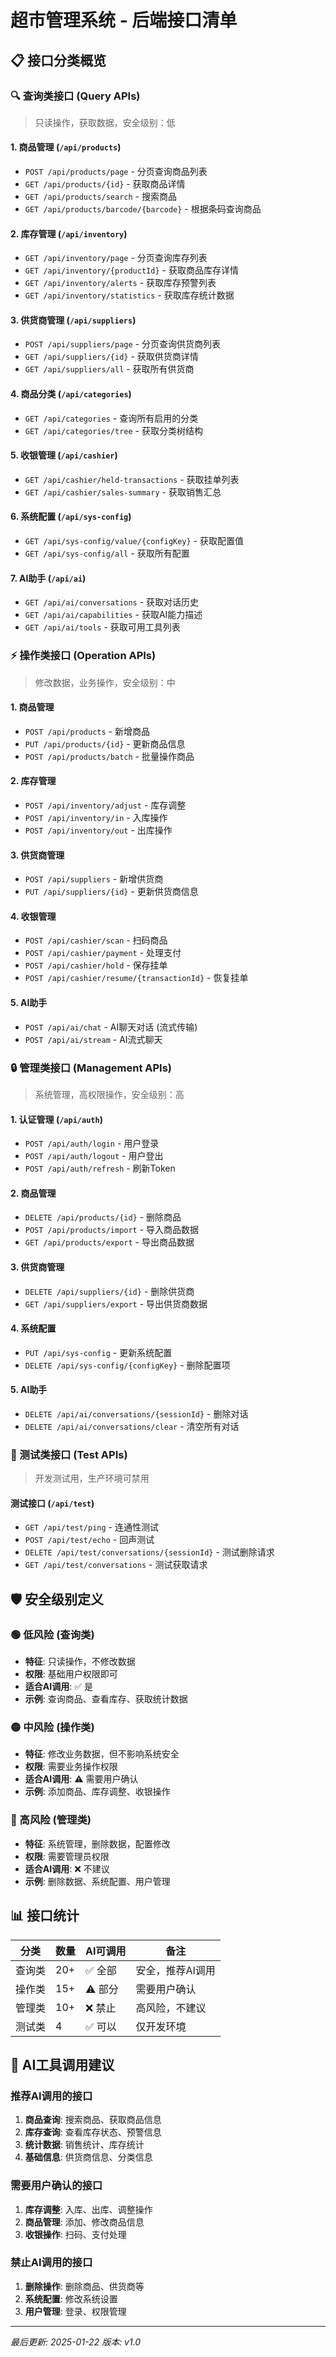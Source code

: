 # 超市管理系统 - 后端接口清单

## 📋 接口分类概览

### 🔍 查询类接口 (Query APIs)
> 只读操作，获取数据，安全级别：低

#### 1. 商品管理 (`/api/products`)
- `POST /api/products/page` - 分页查询商品列表
- `GET /api/products/{id}` - 获取商品详情
- `GET /api/products/search` - 搜索商品
- `GET /api/products/barcode/{barcode}` - 根据条码查询商品

#### 2. 库存管理 (`/api/inventory`)
- `GET /api/inventory/page` - 分页查询库存列表
- `GET /api/inventory/{productId}` - 获取商品库存详情
- `GET /api/inventory/alerts` - 获取库存预警列表
- `GET /api/inventory/statistics` - 获取库存统计数据

#### 3. 供货商管理 (`/api/suppliers`)
- `POST /api/suppliers/page` - 分页查询供货商列表
- `GET /api/suppliers/{id}` - 获取供货商详情
- `GET /api/suppliers/all` - 获取所有供货商

#### 4. 商品分类 (`/api/categories`)
- `GET /api/categories` - 查询所有启用的分类
- `GET /api/categories/tree` - 获取分类树结构

#### 5. 收银管理 (`/api/cashier`)
- `GET /api/cashier/held-transactions` - 获取挂单列表
- `GET /api/cashier/sales-summary` - 获取销售汇总

#### 6. 系统配置 (`/api/sys-config`)
- `GET /api/sys-config/value/{configKey}` - 获取配置值
- `GET /api/sys-config/all` - 获取所有配置

#### 7. AI助手 (`/api/ai`)
- `GET /api/ai/conversations` - 获取对话历史
- `GET /api/ai/capabilities` - 获取AI能力描述
- `GET /api/ai/tools` - 获取可用工具列表

### ⚡ 操作类接口 (Operation APIs)
> 修改数据，业务操作，安全级别：中

#### 1. 商品管理
- `POST /api/products` - 新增商品
- `PUT /api/products/{id}` - 更新商品信息
- `POST /api/products/batch` - 批量操作商品

#### 2. 库存管理
- `POST /api/inventory/adjust` - 库存调整
- `POST /api/inventory/in` - 入库操作
- `POST /api/inventory/out` - 出库操作

#### 3. 供货商管理
- `POST /api/suppliers` - 新增供货商
- `PUT /api/suppliers/{id}` - 更新供货商信息

#### 4. 收银管理
- `POST /api/cashier/scan` - 扫码商品
- `POST /api/cashier/payment` - 处理支付
- `POST /api/cashier/hold` - 保存挂单
- `POST /api/cashier/resume/{transactionId}` - 恢复挂单

#### 5. AI助手
- `POST /api/ai/chat` - AI聊天对话 (流式传输)
- `POST /api/ai/stream` - AI流式聊天

### 🔒 管理类接口 (Management APIs)
> 系统管理，高权限操作，安全级别：高

#### 1. 认证管理 (`/api/auth`)
- `POST /api/auth/login` - 用户登录
- `POST /api/auth/logout` - 用户登出
- `POST /api/auth/refresh` - 刷新Token

#### 2. 商品管理
- `DELETE /api/products/{id}` - 删除商品
- `POST /api/products/import` - 导入商品数据
- `GET /api/products/export` - 导出商品数据

#### 3. 供货商管理
- `DELETE /api/suppliers/{id}` - 删除供货商
- `GET /api/suppliers/export` - 导出供货商数据

#### 4. 系统配置
- `PUT /api/sys-config` - 更新系统配置
- `DELETE /api/sys-config/{configKey}` - 删除配置项

#### 5. AI助手
- `DELETE /api/ai/conversations/{sessionId}` - 删除对话
- `DELETE /api/ai/conversations/clear` - 清空所有对话

### 🧪 测试类接口 (Test APIs)
> 开发测试用，生产环境可禁用

#### 测试接口 (`/api/test`)
- `GET /api/test/ping` - 连通性测试
- `POST /api/test/echo` - 回声测试
- `DELETE /api/test/conversations/{sessionId}` - 测试删除请求
- `GET /api/test/conversations` - 测试获取请求

## 🛡️ 安全级别定义

### 🟢 低风险 (查询类)
- **特征**: 只读操作，不修改数据
- **权限**: 基础用户权限即可
- **适合AI调用**: ✅ 是
- **示例**: 查询商品、查看库存、获取统计数据

### 🟡 中风险 (操作类)
- **特征**: 修改业务数据，但不影响系统安全
- **权限**: 需要业务操作权限
- **适合AI调用**: ⚠️ 需要用户确认
- **示例**: 添加商品、库存调整、收银操作

### 🔴 高风险 (管理类)
- **特征**: 系统管理，删除数据，配置修改
- **权限**: 需要管理员权限
- **适合AI调用**: ❌ 不建议
- **示例**: 删除数据、系统配置、用户管理

## 📊 接口统计

| 分类 | 数量 | AI可调用 | 备注 |
|------|------|----------|------|
| 查询类 | 20+ | ✅ 全部 | 安全，推荐AI调用 |
| 操作类 | 15+ | ⚠️ 部分 | 需要用户确认 |
| 管理类 | 10+ | ❌ 禁止 | 高风险，不建议 |
| 测试类 | 4 | ✅ 可以 | 仅开发环境 |

## 🎯 AI工具调用建议

### 推荐AI调用的接口
1. **商品查询**: 搜索商品、获取商品信息
2. **库存查询**: 查看库存状态、预警信息
3. **统计数据**: 销售统计、库存统计
4. **基础信息**: 供货商信息、分类信息

### 需要用户确认的接口
1. **库存调整**: 入库、出库、调整操作
2. **商品管理**: 添加、修改商品信息
3. **收银操作**: 扫码、支付处理

### 禁止AI调用的接口
1. **删除操作**: 删除商品、供货商等
2. **系统配置**: 修改系统设置
3. **用户管理**: 登录、权限管理

---

*最后更新: 2025-01-22*
*版本: v1.0*

